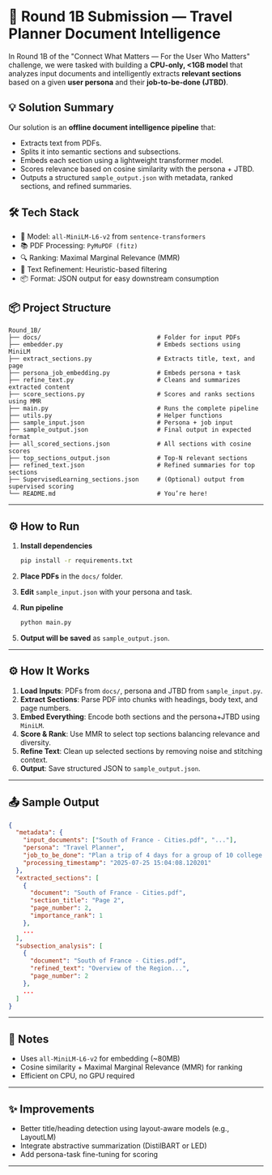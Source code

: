 # 🧭 Round 1B Submission — Travel Planner Document Intelligence

In Round 1B of the "Connect What Matters — For the User Who Matters" challenge, we were tasked with building a **CPU-only, <1GB model** that analyzes input documents and intelligently extracts **relevant sections** based on a given **user persona** and their **job-to-be-done (JTBD)**.

## 💡 Solution Summary

Our solution is an **offline document intelligence pipeline** that:
- Extracts text from PDFs.
- Splits it into semantic sections and subsections.
- Embeds each section using a lightweight transformer model.
- Scores relevance based on cosine similarity with the persona + JTBD.
- Outputs a structured `sample_output.json` with metadata, ranked sections, and refined summaries.

## 🛠️ Tech Stack

- 🧠 Model: `all-MiniLM-L6-v2` from `sentence-transformers`
- 📚 PDF Processing: `PyMuPDF (fitz)`
- 🔍 Ranking: Maximal Marginal Relevance (MMR)
- 🧹 Text Refinement: Heuristic-based filtering
- 📦 Format: JSON output for easy downstream consumption


## 📦 Project Structure

```
Round_1B/
├── docs/                                # Folder for input PDFs
├── embedder.py                          # Embeds sections using MiniLM
├── extract_sections.py                  # Extracts title, text, and page
├── persona_job_embedding.py             # Embeds persona + task
├── refine_text.py                       # Cleans and summarizes extracted content
├── score_sections.py                    # Scores and ranks sections using MMR
├── main.py                              # Runs the complete pipeline
├── utils.py                             # Helper functions
├── sample_input.json                    # Persona + job input
├── sample_output.json                   # Final output in expected format
├── all_scored_sections.json             # All sections with cosine scores
├── top_sections_output.json             # Top-N relevant sections
├── refined_text.json                    # Refined summaries for top sections
├── SupervisedLearning_sections.json     # (Optional) output from supervised scoring
└── README.md                            # You’re here!
```

---

## ⚙️ How to Run

1. **Install dependencies**

   ```bash
   pip install -r requirements.txt
   ```

2. **Place PDFs** in the `docs/` folder.

3. **Edit** `sample_input.json` with your persona and task.

4. **Run pipeline**

   ```bash
   python main.py
   ```

5. **Output will be saved** as `sample_output.json`.

---

## ⚙️ How It Works

1. **Load Inputs**: PDFs from `docs/`, persona and JTBD from `sample_input.py`.
2. **Extract Sections**: Parse PDF into chunks with headings, body text, and page numbers.
3. **Embed Everything**: Encode both sections and the persona+JTBD using `MiniLM`.
4. **Score & Rank**: Use MMR to select top sections balancing relevance and diversity.
5. **Refine Text**: Clean up selected sections by removing noise and stitching context.
6. **Output**: Save structured JSON to `sample_output.json`.


---

## 📤 Sample Output

```json
{
  "metadata": {
    "input_documents": ["South of France - Cities.pdf", "..."],
    "persona": "Travel Planner",
    "job_to_be_done": "Plan a trip of 4 days for a group of 10 college friends.",
    "processing_timestamp": "2025-07-25 15:04:08.120201"
  },
  "extracted_sections": [
    {
      "document": "South of France - Cities.pdf",
      "section_title": "Page 2",
      "page_number": 2,
      "importance_rank": 1
    },
    ...
  ],
  "subsection_analysis": [
    {
      "document": "South of France - Cities.pdf",
      "refined_text": "Overview of the Region...",
      "page_number": 2
    },
    ...
  ]
}
```

---

## 📌 Notes

* Uses `all-MiniLM-L6-v2` for embedding (\~80MB)
* Cosine similarity + Maximal Marginal Relevance (MMR) for ranking
* Efficient on CPU, no GPU required

---

## ✨ Improvements

* Better title/heading detection using layout-aware models (e.g., LayoutLM)
* Integrate abstractive summarization (DistilBART or LED)
* Add persona-task fine-tuning for scoring

---
